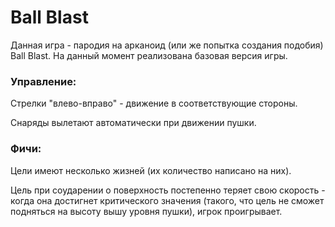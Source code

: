 # Ball Blast

Данная игра - пародия на арканоид (или же попытка создания подобия) Ball Blast.
На данный момент реализована базовая версия игры.

### Управление:
Стрелки "влево-вправо" - движение в соответствующие стороны.

Снаряды вылетают автоматически при движении пушки.

### Фичи:
Цели имеют несколько жизней (их количество написано на них).

Цель при соударении о поверхность постепенно теряет свою скорость - когда 
она достигнет критического значения (такого, что цель не сможет подняться на 
высоту вышу уровня пушки), игрок проигрывает.

